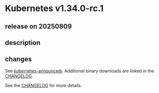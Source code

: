 # Kubernetes v1.34.0-rc.1

## release on 20250809
## description
## changes
See <a href="https://groups.google.com/forum/#!forum/kubernetes-announce" rel="nofollow">kubernetes-announce@</a>. Additional binary downloads are linked in the <a href="https://github.com/kubernetes/kubernetes/blob/master/CHANGELOG/CHANGELOG-1.34.md">CHANGELOG</a>.

See the <a href="https://github.com/kubernetes/kubernetes/blob/master/CHANGELOG/CHANGELOG-1.34.md">CHANGELOG</a> for more details.


